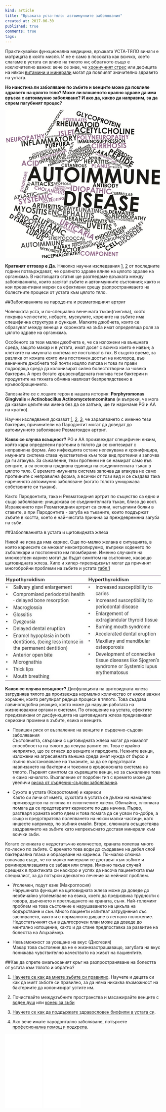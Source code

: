 ```yaml
---
kind: article
title: "Връзката уста-тяло: автоимунните заболявания"
created_at: 2017-06-30
published: true
comments: true
tags:
--- 
```

Практикувайки функционална медицина, връзката УСТА-ТЯЛО винаги е матрицата в която мисля. И не е само в посоката как всичко, което слагаме в устата си влияе на тялото ни; обратното също е изключително важно: вече се знае, че [хроничният стрес](https://bezkaries.com/blog/2014-06-29-%D1%81%D1%82%D1%80%D0%B5%D1%81%D1%8A%D1%82/) или дефицита на някои [витамини и минерали](https://bezkaries.com/blog/2014-03-12-%D0%B2%D0%B8%D1%82%D0%B0%D0%BC%D0%B8%D0%BD%D0%B8/) могат да повлияят значително здравето на устата.

**Но наистина ли заболяване по зъбите и венците може да повлияе здравето на цялото тяло? Може ли влошеното орално здраве да има връзка с автоимунно заболяване? И ако да, какво да направим, за да спрем пагубният процес?**

![autoimmunedisease1](/images/posts/autoimmunedisease.jpg)

<!-- more -->

**Краткият отговор е Да**. Няколко научни изследвания [1](http://www.joponline.org/doi/abs/10.1902/jop.2000.71.8.1375), [2](http://onlinelibrary.wiley.com/doi/10.1111/j.1834-7819.2009.01144.x/full) от последните години потвърждават, че оралното здраве влияе на цялото здраве на организма. В настоящата статия ще разгледаме връзката между заболяванията, които засягат зъбите и автоимунните състояния; както и кои превантивни мерки са ефективни срещу разпространяваето на болестните процеси от устата към цялото тяло.
<br />

##Заболяванията на пародонта и ревматоидният артрит

Човешката уста, и по-специално венечната тъкан(гингива), която покрива челюстите, небцето, мускулите, корените на зъбите има специфична структура и функция. Малките джобчета, които се образуват между венеца и коронката на зъба имат определяща роля за цялото здраве на организма.

Особеното за тези малки джобчета е, че са изложени на външната среда, защото макар и в устата, имат досег с всичко което е навън; а клетките на имунната система не постъпват в тях. В същото време, за разлика от кожата която има постoянен достъп на кислород, във венечните джобчета той почти изцяло липсва и това ги прави подходяща среда да колонизират силно болестотворни за човека бактерии. А през богато кръвоснабдената гингива тези бактерии и продуктите на тяхната обмяна навлизат безпрепядствено в кръвообращението.

Запознайте се с лошите герои в нашата история: **Porphyromonas Gingivalis** и **Actinobacillus Actinomycetemcomitans** (и въпреки, че мога да казвам целите им имена без да се запъна, ще ги наричаме PG и AA на кратко).

Научни изследвания доказват [1](https://www.ncbi.nlm.nih.gov/labs/articles/27974664/), [2](https://www.ncbi.nlm.nih.gov/pubmed/19441735), [3](http://www.bprclinrheum.com/article/S1521-6942(15)00004-2/abstract), че заразяването с именно тези бактерии, причинители на Пародонтит могат да доведат до автоимунното заболяване Ревматоиден артрит.

**Какво се случва всъщност?** PG и AA произвеждат специфичен ензим, който кара определени протеини в тялото да се синтезират с неправилна форма. Ако инфекцията остане нелекувана и хронифицира, имунната система става чувствителна към този вид протеини и започва да ги атакува. За съжаление, тези протеини не се намират само във венците, а са основна градивна единица на съединителната тъкан в цялото тяло. С времето имунната система започва да атакува не само протеините с неправилна форма, а всички от този вид и се създава така нареченото автоимуннo заболяване (когато тялото унищожава собствените си тъкани). 

Както Пародонтита, така и Ревматоидния артрит по същество са едно и също заболяване: унищожава се съединителната тъкан, близо до кост. Изражението при Ревматоидния артрит са силни, нетърпими болки в ставите, а при Пародонтита - загуба на тъканите, които поддържат зъбите в костта, което е най-честата причина за преждевремнна загуба на зъби.


##Заболяванията в устата и щитовидната жлеза

Никой не иска да има кариес. Още по-малко желана е ситуацията, в която кариесите се множат неконтролируемо, въпреки ходенето по зъболекари и постоянното им пломбиране. Именно случаите на множествен кариес могат да бъдат симптом на състояние, касаещо щитовидната жлеза. Хипо и хипер-тиреоидизмът могат да причинят многобройни проблеми на зъбите и устата [табл.1](https://www.ncbi.nlm.nih.gov/pmc/articles/PMC3169868/)

![autoimmunedisease2](/images/posts/tableone.jpg)

**Какво се случва всъщност?** Дисфункцията на щитовидната жлеза затруднява тялото да произвежда нормално количество от някои важни хормони, които регулират редица процеси в тялото. Това създава лавиноподобна реакция, която може да наруши работата на жизненоважни органи и системи. По отношение на устата, ефектите предизвикани от дисфункцията на щитовидната жлеза предизвикват сериозни промени в зъбите, езика и венците.

- Повишен риск от възпаление на венците и сърдечно-съдови заболявания<br />
Състоянията, свързани с щитовидната жлеза могат да намалят способността на тялото да лекува раните си. Това е крайно неприятно, що се отнася до венците и пародонта. Нежните венци, изложени на агресивната външна среда имат нужда от бързо и пълно възстановяване на тъканите, за да се предотврати навлизането на бактерии и токсини в кръвоносната система на тялото. Първият симптом са кървящите венци, но за съжаление това е само началото. Възпаление от подобен тип с времето може да увеличи [риска от сърдечно-съдови заболявания](https://www.ncbi.nlm.nih.gov/pubmed/28531825). 

- Сухота в устата (Ксеростомия) и кариеси<br />
Както си личи от името, сухотата в устата се дължи на намалено производство на слюнка от слюнчените жлези. Обичайно, слюнката помага да се предотвратят кариесите по два начина. Първо, разтваря храната която ядем и това помага да се усвои по-добре, а също и предотвратява полепването на някои малки частици, като нишесте например, по зъбния емайл. Второ, слюнката осъществява заздравянето на зъбите като непрекъснато доставя минерали към всички зъби. 

Когато слюнката е недостатъчно количество, храната полепва много по-лесно по зъбите. С времето това води до създаване на дебел слой бактериална плака и образуване на кариеси. По-малко слюнка означава също, че по-малко минерали се доставят към зъбите и реминерализацията се забавя или спира. Именно такъв случай срещнах в практиката си наскоро и успях да насоча пациентката към специалист, за да потърси адекватно лечение за нейният проблем.

- Уголемен, подут език (Макроглосия)<br />
Нарушената функция на щитовидната жлеза може да доведе до необичайно уголемяване на езика, което да предизвика трудности с говора, дъвченето и преглъщането на храната, съня. Най-големият проблем на това състояние е нарушаването на цикъла на бодърстване и сън. Много пациенти изпитват затруднения със заспиването, както и с нормалното дишане в легнало положение. Недостатъчният сън в дългосрочен план може да доведе до ментално изтощение, както и да стане предпоставка за развитие на болестта на Алцхаймер.

- Невъзможност за усещане на вкус (Дисгезия)<br />
Макар това състояние да не е жизнезастрашаващо, загубата на вкус понижава чувствително качеството на живот на пациентите.

##Как да спрете омагьосаният кръг на разпространяване на болестта от устата към тялото и обратно?

1. [Научете се как да миете зъбите си правилно](https://bezkaries.com/blog/2017-05-18-%D1%82%D1%80%D0%B8-%D0%B3%D1%80%D0%B5%D1%88%D0%BA%D0%B8-%D0%BF%D1%80%D0%B8-%D0%BC%D0%B8%D0%B5%D0%BD%D0%B5-%D0%BD%D0%B0-%D0%B7%D1%8A%D0%B1%D0%B8/). Научете и децата си как да мият зъботе си правилно, за да няма никаква възможност на бактериите да колонизират устите им.

2. Почиствайте междузъбните пространства и масажирайте венците с [воден душ](http://amzn.to/2h8QEyx) или [конец за зъби](https://bezkaries.com/blog/2016-08-10-%D0%BA%D0%BE%D0%BD%D0%B5%D1%86-%D0%B7%D0%B0-%D0%B7%D1%8A%D0%B1%D0%B8/)

3. [Научете се как да поддържате здравословен биофилм в устата си](https://bezkaries.com/blog/2016-11-30-%D0%B1%D0%B0%D0%BA%D1%82%D0%B5%D1%80%D0%B8%D0%B8-%D0%B8-%D0%BF%D0%BB%D0%B0%D0%BA%D0%B0/).

4. Ако вече имате пародонтално заболяване, потърсете [професионална помощ и подкрепа](https://bezkaries.com/services/).

<iframe style="width:120px;height:240px;" marginwidth="0" marginheight="0" scrolling="no" frameborder="0" src="//ws-eu.amazon-adsystem.com/widgets/q?ServiceVersion=20070822&OneJS=1&Operation=GetAdHtml&MarketPlace=GB&source=ac&ref=tf_til&ad_type=product_link&tracking_id=bezkariescom-21&marketplace=amazon&region=GB&placement=B00WLWZA5A&asins=B00WLWZA5A&linkId=&show_border=true&link_opens_in_new_window=true">
</iframe> <iframe style="width:120px;height:240px;" marginwidth="0" marginheight="0" scrolling="no" frameborder="0" src="//ws-eu.amazon-adsystem.com/widgets/q?ServiceVersion=20070822&OneJS=1&Operation=GetAdHtml&MarketPlace=GB&source=ac&ref=tf_til&ad_type=product_link&tracking_id=bezkariescom-21&marketplace=amazon&region=GB&placement=B01G3I42Q0&asins=B01G3I42Q0&linkId=&show_border=true&link_opens_in_new_window=true">
</iframe>